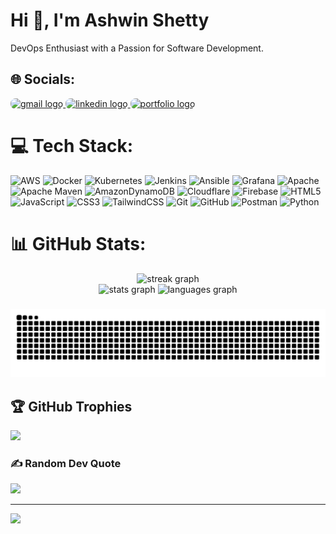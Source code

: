 <h1>Hi 👋, I'm Ashwin Shetty</h1>
<p>DevOps Enthusiast with a Passion for Software Development.</p>

## 🌐 Socials:
<div align="left">
 <a href="https://mail.google.com/mail/?view=cm&fs=1&to=ashwinbshetty373@gmail.com" target="_blank">
    <img src="https://img.shields.io/static/v1?message=Gmail&logo=gmail&label=&color=D14836&logoColor=white&labelColor=&style=flat" height="35" alt="gmail logo" style="border-radius: 8px;" />
  </a>
  <a href="https://www.linkedin.com/in/ashwin-shetty-264528217/" target="_blank">
    <img src="https://img.shields.io/static/v1?message=LinkedIn&logo=linkedin&label=&color=0077B5&logoColor=white&labelColor=&style=flat" height="35" alt="linkedin logo" style="border-radius: 8px;" />
  </a>
  <a href="https://ashwinshetty.site/" target="_blank">
    <img src="https://img.shields.io/static/v1?message=Portfolio&logo=firefox&label=&color=6A0DAD&logoColor=white&labelColor=&style=flat" height="35" alt="portfolio logo" style="border-radius: 8px;" />
  </a>
</div>

# 💻 Tech Stack:
![AWS](https://img.shields.io/badge/AWS-%23FF9900.svg?style=for-the-badge&logo=amazon-aws&logoColor=white)
![Docker](https://img.shields.io/badge/docker-%230db7ed.svg?style=for-the-badge&logo=docker&logoColor=white)
![Kubernetes](https://img.shields.io/badge/kubernetes-%23326ce5.svg?style=for-the-badge&logo=kubernetes&logoColor=white)
![Jenkins](https://img.shields.io/badge/jenkins-%232C5263.svg?style=for-the-badge&logo=jenkins&logoColor=white)
![Ansible](https://img.shields.io/badge/ansible-%231A1918.svg?style=for-the-badge&logo=ansible&logoColor=white)
![Grafana](https://img.shields.io/badge/grafana-%23F46800.svg?style=for-the-badge&logo=grafana&logoColor=white)
![Apache](https://img.shields.io/badge/apache-%23D42029.svg?style=for-the-badge&logo=apache&logoColor=white) ![Apache
Maven](https://img.shields.io/badge/Apache%20Maven-C71A36?style=for-the-badge&logo=Apache%20Maven&logoColor=white)
![AmazonDynamoDB](https://img.shields.io/badge/Amazon%20DynamoDB-4053D6?style=for-the-badge&logo=Amazon%20DynamoDB&logoColor=white)
![Cloudflare](https://img.shields.io/badge/Cloudflare-F38020?style=for-the-badge&logo=Cloudflare&logoColor=white)
![Firebase](https://img.shields.io/badge/firebase-%23039BE5.svg?style=for-the-badge&logo=firebase)
![HTML5](https://img.shields.io/badge/html5-%23E34F26.svg?style=for-the-badge&logo=html5&logoColor=white)
![JavaScript](https://img.shields.io/badge/javascript-%23323330.svg?style=for-the-badge&logo=javascript&logoColor=%23F7DF1E)
![CSS3](https://img.shields.io/badge/css3-%231572B6.svg?style=for-the-badge&logo=css3&logoColor=white)
![TailwindCSS](https://img.shields.io/badge/tailwindcss-%2338B2AC.svg?style=for-the-badge&logo=tailwind-css&logoColor=white)
![Git](https://img.shields.io/badge/git-%23F05033.svg?style=for-the-badge&logo=git&logoColor=white)
![GitHub](https://img.shields.io/badge/github-%23121011.svg?style=for-the-badge&logo=github&logoColor=white)
![Postman](https://img.shields.io/badge/Postman-FF6C37?style=for-the-badge&logo=postman&logoColor=white)
![Python](https://img.shields.io/badge/python-3670A0?style=for-the-badge&logo=python&logoColor=ffdd54)
# 📊 GitHub Stats:
  <div align="center">
    <img src="https://streak-stats.demolab.com?user=maurodesouza&locale=en&mode=daily&theme=dark&hide_border=false&border_radius=5&order=3" height="220" alt="streak graph"  />
  </div>
  
  <div align="center">
    <img src="https://github-readme-stats.vercel.app/api?username=ashwin12377&hide_title=false&hide_rank=false&show_icons=true&include_all_commits=true&count_private=true&disable_animations=false&theme=dracula&locale=en&hide_border=false&order=1" height="150" alt="stats graph"  />
    <img src="https://github-readme-stats.vercel.app/api/top-langs?username=ashwin12377&locale=en&hide_title=false&layout=compact&card_width=320&langs_count=5&theme=dracula&hide_border=false&order=2" height="150" alt="languages graph"  />
  </div>

###

<img src="https://raw.githubusercontent.com/ashwin12377/ashwin12377/output/snake.svg" alt="Snake animation" />

## 🏆 GitHub Trophies
![](https://github-profile-trophy.vercel.app/?username=ashwin12377&theme=radical&no-frame=false&no-bg=true&margin-w=4)

### ✍️ Random Dev Quote
![](https://quotes-github-readme.vercel.app/api?type=horizontal&theme=radical)

---
[![](https://visitcount.itsvg.in/api?id=ashwin12377&icon=0&color=0)](https://visitcount.itsvg.in)


<!-- Proudly created with GPRM ( https://gprm.itsvg.in ) -->
